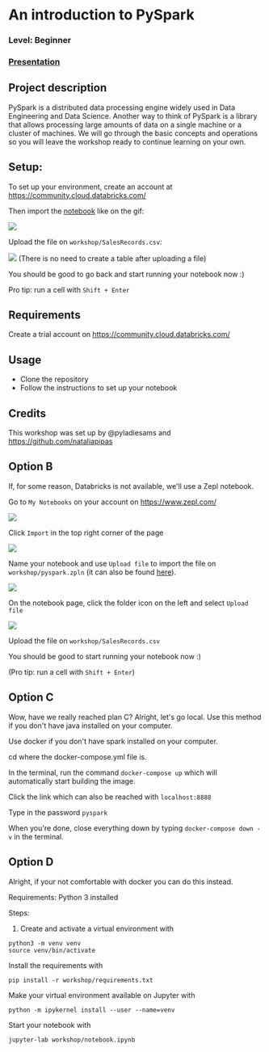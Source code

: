 
# An introduction to PySpark
### Level: Beginner
### [Presentation](https://docs.google.com/presentation/d/1UsU5pERa6HbD_qgXgt0kP5c9XZx90CNIBuGoTDgNeVQ/edit?usp=sharing)

## Project description
PySpark is a distributed data processing engine widely used in Data Engineering and Data Science. Another way to think of PySpark is a library that allows processing large amounts of data on a single machine or a cluster of machines. We will go through the basic concepts and operations so you will leave the workshop ready to continue learning on your own.

## Setup:
 
To set up your environment, create an account at https://community.cloud.databricks.com/

Then import the [notebook](https://databricks-prod-cloudfront.cloud.databricks.com/public/4027ec902e239c93eaaa8714f173bcfc/583179271718016/1249435828050903/222117274820398/latest.html) like on the gif:

![](workshop/pictures/databricks_setup.gif)

Upload the file on `workshop/SalesRecords.csv`:

![](workshop/pictures/databricks_upload.gif)
(There is no need to create a table after uploading a file)

You should be good to go back and start running your notebook now :)

Pro tip: run a cell with `Shift + Enter`

## Requirements
Create a trial account on https://community.cloud.databricks.com/

## Usage
* Clone the repository
* Follow the instructions to set up your notebook

## Credits
This workshop was set up by @pyladiesams and https://github.com/nataliapipas

## Option B

If, for some reason, Databricks is not available, we'll use a Zepl notebook.

Go to `My Notebooks` on your account on https://www.zepl.com/

![](workshop/pictures/your-notebooks.png)

Click `Import` in the top right corner of the page

![](workshop/pictures/import.png)

Name your notebook and use `Upload file` to import the file on `workshop/pyspark.zpln`
(it can also be found [here](https://www.zepl.com/viewer/notebooks/bm90ZTovL25hdGFsaWFwaXBhc0BnbWFpbC5jb20vZjNkNDgwZjFlNzA4NDc2NTkzZjAxMzQwOThlZWE0MTcvbm90ZS5qc29u)).

![](workshop/pictures/zpl.png)

On the notebook page, click the folder icon on the left and select `Upload file`

![](workshop/pictures/upload.png)

Upload the file on `workshop/SalesRecords.csv`

You should be good to start running your notebook now :)

(Pro tip: run a cell with `Shift + Enter`)

## Option C

Wow, have we really reached plan C? Alright, let's go local. Use this method if you don't have java installed on your computer.

Use docker if you don't have spark installed on your computer.

cd where the docker-compose.yml file is.

In the terminal, run the command `docker-compose up` which will automatically start building the image.

Click the link which can also be reached with `localhost:8888`

Type in the password `pyspark`

When you're done, close everything down by typing `docker-compose down -v` in the terminal.

## Option D

Alright, if your not comfortable with docker you can do this instead.

Requirements: Python 3 installed

Steps:

1) Create and activate a virtual environment with

```
python3 -m venv venv
source venv/bin/activate
```

Install the requirements with

```
pip install -r workshop/requirements.txt
```

Make your virtual environment available on Jupyter with

```
python -m ipykernel install --user --name=venv
```

Start your notebook with

```
jupyter-lab workshop/notebook.ipynb
```
